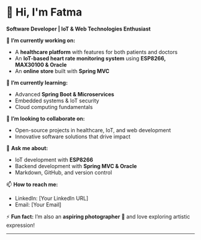 # 👋 Hi, I'm Fatma

**Software Developer | IoT & Web Technologies Enthusiast**

🔭 **I’m currently working on:**
- A **healthcare platform** with features for both patients and doctors
- An **IoT-based heart rate monitoring system** using **ESP8266, MAX30100 & Oracle**
- An **online store** built with **Spring MVC**

🌱 **I’m currently learning:**
- Advanced **Spring Boot & Microservices**
- Embedded systems & IoT security
- Cloud computing fundamentals

👯 **I’m looking to collaborate on:**
- Open-source projects in healthcare, IoT, and web development
- Innovative software solutions that drive impact

💬 **Ask me about:**
- IoT development with **ESP8266**
- Backend development with **Spring MVC & Oracle**
- Markdown, GitHub, and version control

📫 **How to reach me:**
- LinkedIn: [Your LinkedIn URL]
- Email: [Your Email]

⚡ **Fun fact:**
I’m also an **aspiring photographer** 📸 and love exploring artistic expression!

---
